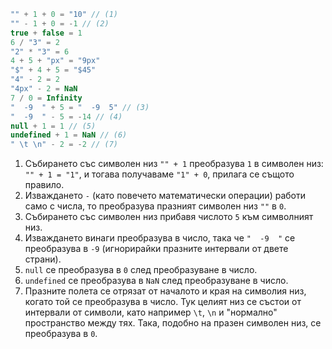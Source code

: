 
```js no-beautify
"" + 1 + 0 = "10" // (1)
"" - 1 + 0 = -1 // (2)
true + false = 1
6 / "3" = 2
"2" * "3" = 6
4 + 5 + "px" = "9px"
"$" + 4 + 5 = "$45"
"4" - 2 = 2
"4px" - 2 = NaN
7 / 0 = Infinity
"  -9  " + 5 = "  -9  5" // (3)
"  -9  " - 5 = -14 // (4)
null + 1 = 1 // (5)
undefined + 1 = NaN // (6)
" \t \n" - 2 = -2 // (7)
```

1. Събирането със символен низ `"" + 1` преобразува `1` в символен низ: `"" + 1 = "1"`, и тогава получаваме `"1" + 0`, прилага се същото правило.
2. Изваждането `-` (като повечето математически операции) работи само с числа, то преобразува празният символен низ `""` в `0`.
3. Събирането със символен низ прибавя числото `5` към символният низ.
4. Изваждането винаги преобразува в число, така че `"  -9  "` се преобразува в `-9` (игнорирайки празните интервали от двете страни).
5. `null` се преобразува в `0` след преобразуване в число.
6. `undefined` се преобразува в `NaN` след преобразуване в число.
7. Празните полета се отрязат от началото и края на символия низ, когато той се преобразува в число. Тук целият низ се състои от интервали от символи, като например `\t`, `\n` и "нормално" пространство между тях. Така, подобно на празен символен низ, се преобразува в `0`.
